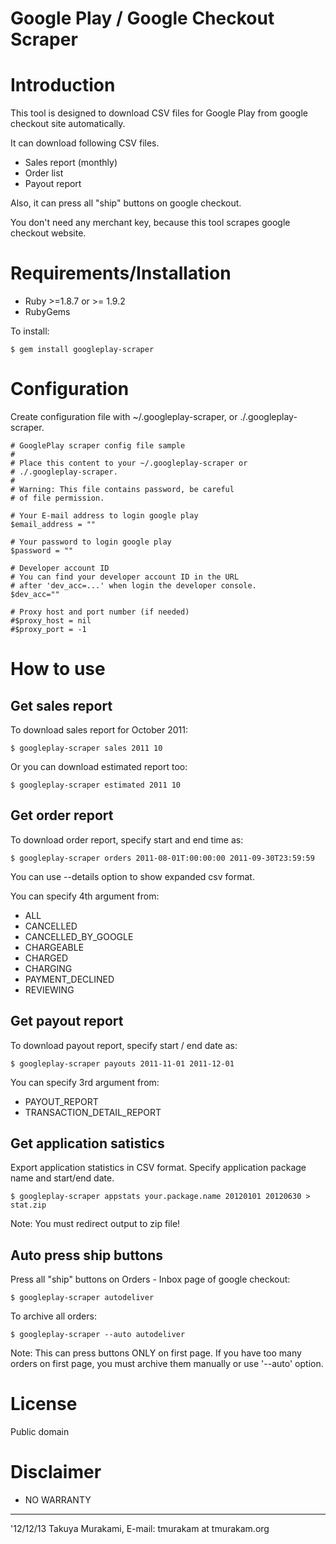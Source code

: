 Google Play / Google Checkout Scraper
========================================

Introduction
============

This tool is designed to download CSV files for Google Play
from google checkout site automatically.

It can download following CSV files.

* Sales report (monthly)
* Order list
* Payout report

Also, it can press all "ship" buttons on google checkout.

You don't need any merchant key, because this tool scrapes
google checkout website.

Requirements/Installation
=========================

* Ruby >=1.8.7 or >= 1.9.2
* RubyGems

To install:

    $ gem install googleplay-scraper

Configuration
=============

Create configuration file with ~/.googleplay-scraper,
or ./.googleplay-scraper.

```
# GooglePlay scraper config file sample
#
# Place this content to your ~/.googleplay-scraper or
# ./.googleplay-scraper.
#
# Warning: This file contains password, be careful
# of file permission.

# Your E-mail address to login google play
$email_address = ""

# Your password to login google play
$password = ""

# Developer account ID
# You can find your developer account ID in the URL 
# after 'dev_acc=...' when login the developer console.
$dev_acc=""

# Proxy host and port number (if needed) 
#$proxy_host = nil
#$proxy_port = -1
```

How to use
==========

Get sales report
----------------

To download sales report for October 2011:

    $ googleplay-scraper sales 2011 10

Or you can download estimated report too:

    $ googleplay-scraper estimated 2011 10

Get order report
----------------

To download order report, specify start and end time as:

    $ googleplay-scraper orders 2011-08-01T:00:00:00 2011-09-30T23:59:59

You can use --details option to show expanded csv format.

You can specify 4th argument from:

* ALL
* CANCELLED
* CANCELLED_BY_GOOGLE
* CHARGEABLE
* CHARGED
* CHARGING 
* PAYMENT_DECLINED
* REVIEWING


Get payout report
-----------------

To download payout report, specify start / end date as:

    $ googleplay-scraper payouts 2011-11-01 2011-12-01

You can specify 3rd argument from:

* PAYOUT_REPORT
* TRANSACTION_DETAIL_REPORT


Get application satistics
-------------------------

Export application statistics in CSV format.
Specify application package name and start/end date.

    $ googleplay-scraper appstats your.package.name 20120101 20120630 > stat.zip

Note: You must redirect output to zip file!


Auto press ship buttons
-----------------------

Press all "ship" buttons on Orders - Inbox page of google checkout:

    $ googleplay-scraper autodeliver

To archive all orders:

    $ googleplay-scraper --auto autodeliver

Note: This can press buttons ONLY on first page. If you have too 
many orders on first page, you must archive them manually or
use '--auto' option.

License
=======

Public domain


Disclaimer
==========

* NO WARRANTY

---
'12/12/13
Takuya Murakami, E-mail: tmurakam at tmurakam.org
